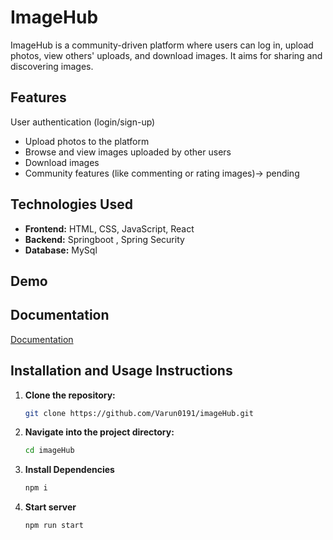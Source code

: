 # ImageHub
ImageHub is a community-driven platform where users can log in, upload photos, view others' uploads, and download images. It aims  for sharing and discovering images.

## Features
User authentication (login/sign-up)
- Upload photos to the platform
- Browse and view images uploaded by other users
- Download images
- Community features (like commenting or rating images)-> pending

## Technologies Used
- **Frontend:** HTML, CSS, JavaScript, React
- **Backend:** Springboot , Spring Security
- **Database:** MySql

## Demo

## Documentation

[Documentation](https://linktodocumentation)

## Installation and Usage Instructions

1. **Clone the repository:**
   ```bash
   git clone https://github.com/Varun0191/imageHub.git
2. **Navigate into the project directory:**
   ```bash
   cd imageHub
3. **Install Dependencies**
   ```bash
   npm i
4. **Start server**
   ```bash
   npm run start
